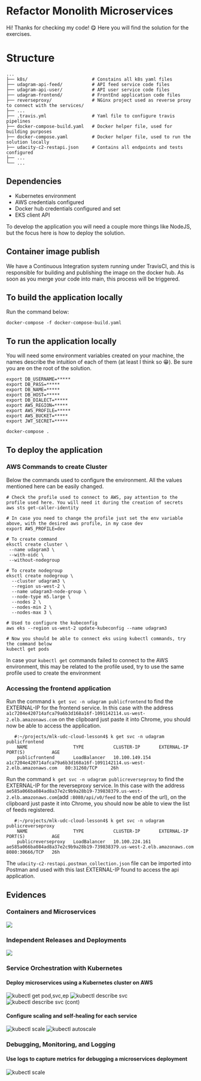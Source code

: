 # Refactor Monolith Microservices

Hi! Thanks for checking my code! 😋
Here you will find the solution for the exercises.

# Structure

```
...
├── k8s/						# Constains all k8s yaml files
├── udagram-api-feed/ 			# API feed service code files
├── udagram-api-user/ 			# API user service code files
├── udagram-frontend/			# FrontEnd application code files
├── reverseproxy/ 		        # NGinx project used as reverse proxy to connect with the services/
├── ... 
├── .travis.yml 				# Yaml file to configure travis pipelines
├── docker-compose-build.yaml 	# Docker helper file, used for building purposes
├── docker-compose.yaml 		# Docker helper file, used to run the solution locally
├── udacity-c2-restapi.json 	# Contains all endpoints and tests configured
├── ...
└── ...
```
## Dependencies

 - Kubernetes environment
 - AWS credentials configured
 - Docker hub credentials configured and set
 - EKS client API

To develop the application you will need a couple more things like NodeJS, but the focus here is how to deploy the solution.

## Container image publish

We have a Continuous Integration system running under TravisCI, and this is responsible for building and publishing the image on the docker hub.
As soon as you merge your code into main, this process will be triggered.

## To build the application locally

Run the command below:
```
docker-compose -f docker-compose-build.yaml
```
## To run the application locally
You will need some environment variables created on your machine, the names describe the intuition of each of them (at least I think so 😁).
Be sure you are on the root of the solution.

    export DB_USERNAME=*****
    export DB_PASS=*****
    export DB_NAME=*****
    export DB_HOST=*****
    export DB_DIALECT=*****
    export AWS_REGION=*****
    export AWS_PROFILE=*****
    export AWS_BUCKET=*****
    export JWT_SECRET=*****
    
    docker-compose .

## To deploy the application

### AWS Commands to create Cluster

Below the commands used to configure the environment. All the values mentioned here can be easily changed.

    # Check the profile used to connect to AWS, pay attention to the profile used here. You will need it during the creation of secrets
    aws sts get-caller-identity
    
    # In case you need to change the profile just set the env variable above, with the desired aws profile, in my case dev
    export AWS_PROFILE=dev
    
    # To create command
    eksctl create cluster \
     --name udagram3 \
     --with-oidc \
     --without-nodegroup
    
    # To create nodegroup
    eksctl create nodegroup \
      --cluster udagram3 \
      --region us-west-2 \
      --name udagram3-node-group \
      --node-type m5.large \
      --nodes 2 \
      --nodes-min 2 \
      --nodes-max 3 \
    
    # Used to configure the kubeconfig
    aws eks --region us-west-2 update-kubeconfig --name udagram3
    
    # Now you should be able to connect eks using kubectl commands, try the command below
    kubectl get pods

In case your `kubectl get` commands failed to connect to the AWS environment, this may be related to the profile used, try to use the same profile used to create the environment

### Accessing the frontend application

Run the command `k get svc -n udagram publicfrontend` to find the EXTERNAL-IP for the frontend service. In this case with the address `a1c7204e420714afca79a6b3d168a16f-1091142114.us-west-2.elb.amazonaws.com` on the clipboard just paste it into Chrome, you should now be able to access the application.

       #:~/projects/mlk-udc-cloud-lesson4$ k get svc -n udagram publicfrontend
        NAME                 TYPE           CLUSTER-IP       EXTERNAL-IP                                                               PORT(S)          AGE
        publicfrontend       LoadBalancer   10.100.149.154   a1c7204e420714afca79a6b3d168a16f-1091142114.us-west-2.elb.amazonaws.com   80:31260/TCP     26h
        

Run the command `k get svc -n udagram publicreverseproxy` to find the EXTERNAL-IP for the reverseproxy service. In this case with the address `ae585a066ba084ad8a37e2c9b9a28b19-739838379.us-west-2.elb.amazonaws.com`(add `:8080/api/v0/feed` to the end of the url), on the clipboard just paste it into Chrome, you should now be able to view the list of feeds registered.

       #:~/projects/mlk-udc-cloud-lesson4$ k get svc -n udagram publicreverseproxy
        NAME                 TYPE           CLUSTER-IP       EXTERNAL-IP                                                              PORT(S)          AGE
        publicreverseproxy   LoadBalancer   10.100.224.161   ae585a066ba084ad8a37e2c9b9a28b19-739838379.us-west-2.elb.amazonaws.com   8080:30666/TCP   26h


The `udacity-c2-restapi.postman_collection.json` file can be imported into Postman and used with this last EXTERNAL-IP found to access the api application.

## Evidences

### Containers and Microservices
![](./evidences/dockerhub.png)

### Independent Releases and Deployments
![](./evidences/travisci.png)

### Service Orchestration with Kubernetes

#### Deploy microservices using a Kubernetes cluster on AWS
![kubectl get pod,svc,ep](./evidences/kubectl_get.png)
![kubectl describe svc](./evidences/kubectl_desc_svc_01.png)
![kubectl describe svc (cont)](./evidences/kubectl_desc_svc_02.png)

#### Configure scaling and self-healing for each service
![kubectl scale](./evidences/kubectl_scale.png)
![kubectl autoscale](./evidences/kubectl_desc_hpa.png)


### Debugging, Monitoring, and Logging

#### Use logs to capture metrics for debugging a microservices deployment
![kubectl scale](./evidences/kubectl_logs.png)

